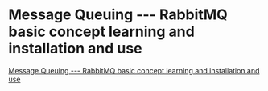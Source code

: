 # Message Queuing --- RabbitMQ basic concept learning and installation and use
[Message Queuing --- RabbitMQ basic concept learning and installation and use](https://aiwithcloud.com/2022/09/19/message_queuing_____rabbitmq_basic_concept_learning_and_installation_and_use/)